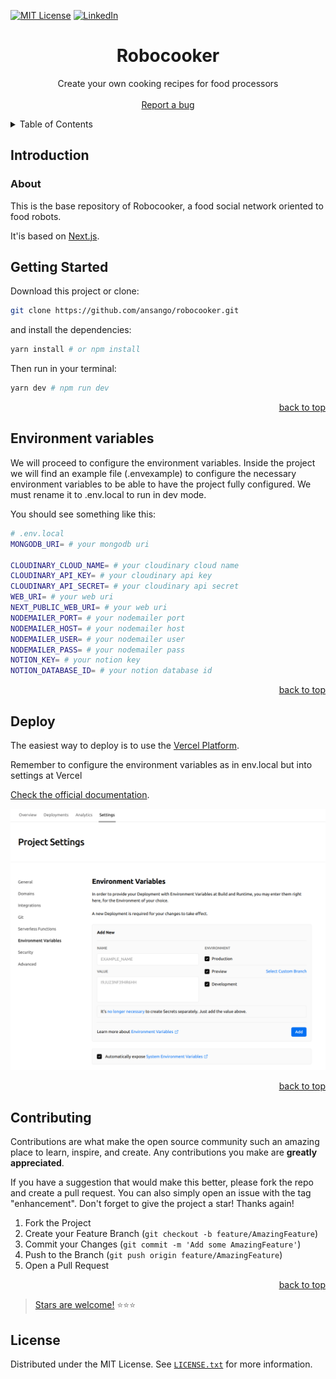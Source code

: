 [![MIT License][license-shield]][license-url]
[![LinkedIn][linkedin-shield]][linkedin-url]

<div align="center"> 
  <h1 align="center">Robocooker</h1>

  <p align="center">
   Create your own cooking recipes for food processors
    <br />
    <br />
    <a href="https://github.com/ansango/robocooker/issues">Report a bug</a>
  </p>
</div>

<div id="top"></div>

<details>
  <summary>Table of Contents</summary>
  <ol>
    <li><a href="#about">Introduction</a></li>
    <li><a href="#getting-started">Getting Started</a></li>
    <li><a href="#environment-variables">Environment variables</a></li>
    <li><a href="#deploy">Deploy</a></li>
    <li><a href="#contributing">Contributing</a></li>
  </ol>
</details>

## Introduction

### About

This is the base repository of Robocooker, a food social network oriented to food robots.

It'is based on [Next.js](https://nextjs.org/).

## Getting Started

Download this project or clone:

```bash
git clone https://github.com/ansango/robocooker.git
```

and install the dependencies:

```bash
yarn install # or npm install
```

Then run in your terminal:

```bash
yarn dev # npm run dev
```

<p align="right"><a href="#top">back to top</a></p>

## Environment variables

We will proceed to configure the environment variables. Inside the project we will find an example file (.envexample) to configure the necessary environment variables to be able to have the project fully configured. We must rename it to .env.local to run in dev mode.

You should see something like this:

```bash
# .env.local
MONGODB_URI= # your mongodb uri

CLOUDINARY_CLOUD_NAME= # your cloudinary cloud name
CLOUDINARY_API_KEY= # your cloudinary api key
CLOUDINARY_API_SECRET= # your cloudinary api secret
WEB_URI= # your web uri
NEXT_PUBLIC_WEB_URI= # your web uri
NODEMAILER_PORT= # your nodemailer port
NODEMAILER_HOST= # your nodemailer host
NODEMAILER_USER= # your nodemailer user
NODEMAILER_PASS= # your nodemailer pass
NOTION_KEY= # your notion key
NOTION_DATABASE_ID= # your notion database id

```

<p align="right"><a href="#top">back to top</a></p>

## Deploy

The easiest way to deploy is to use the [Vercel Platform](https://vercel.com/).

Remember to configure the environment variables as in env.local but into settings at Vercel


[Check the official documentation](https://vercel.com/docs/concepts/projects/environment-variables).

<div align="center">
  <img src="readme.png" width="650">
</div>

<p align="right"><a href="#top">back to top</a></p>

## Contributing

Contributions are what make the open source community such an amazing place to learn, inspire, and create. Any contributions you make are **greatly appreciated**.

If you have a suggestion that would make this better, please fork the repo and create a pull request. You can also simply open an issue with the tag "enhancement".
Don't forget to give the project a star! Thanks again!

1. Fork the Project
2. Create your Feature Branch (`git checkout -b feature/AmazingFeature`)
3. Commit your Changes (`git commit -m 'Add some AmazingFeature'`)
4. Push to the Branch (`git push origin feature/AmazingFeature`)
5. Open a Pull Request

<p align="right"><a href="#top">back to top</a></p>

> [Stars are welcome!](https://github.com/ansango/robocooker) ⭐⭐⭐

## License

Distributed under the MIT License. See [`LICENSE.txt`](https://github.com/ansango/robocooker/blob/main/LICENSE.txt) for more information.

<!-- MARKDOWN LINKS & IMAGES -->
<!-- https://www.markdownguide.org/basic-syntax/#reference-style-links -->

[license-shield]: https://img.shields.io/github/license/othneildrew/Best-README-Template.svg?style=for-the-badge
[license-url]: https://github.com/ansango/robocooker/blob/main/LICENSE.txt
[linkedin-shield]: https://img.shields.io/badge/-LinkedIn-black.svg?style=for-the-badge&logo=linkedin&colorB=555
[linkedin-url]: https://linkedin.com/in/ansango